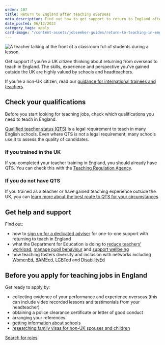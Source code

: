 ```yaml
---
order: 107
title: Return to England after teaching overseas
meta_description: Find out how to get support to return to England after teaching outside the UK and bring your skills and experience back to an English classroom.
date_posted: 06/12/2023
category_tags: apply
card-image: "/content-assets/jobseeker-guides/return-to-teaching-in-england/return-to-england-after-teaching-overseas.jpg"
---
```


![A teacher talking at the front of a classroom full of students during a lesson.](/content-assets/jobseeker-guides/return-to-england-after-teaching-overseas-800x300.jpg)

Get support if you’re a UK citizen thinking about returning from overseas to teach in England. 
The skills, experience and perspective you’ve gained outside the UK are highly valued by schools and headteachers.

If you’re a non-UK citizen, read our [guidance for international trainees and teachers](https://getintoteaching.education.gov.uk/non-uk-teachers).

## Check your qualifications
Before you start looking for teaching jobs, check which qualifications you need to teach in England.

[Qualified teacher status (QTS)](https://www.gov.uk/guidance/qualified-teacher-status-qts) is a legal requirement to teach in many English schools. 
Even where QTS is not a legal requirement, many schools use it to assess the quality of candidates.

### If you trained in the UK
If you completed your teacher training in England, you should already have QTS. 
You can check this with the [Teaching Regulation Agency](https://teacherservices.education.gov.uk/SelfService/Login).

### If you do not have QTS
If you trained as a teacher or have gained teaching experience outside the UK, you can [learn more about the best route to QTS for your circumstances](https://www.gov.uk/government/publications/apply-for-qualified-teacher-status-qts-if-you-teach-outside-the-uk/routes-to-qualified-teacher-status-qts-for-teachers-and-those-with-teaching-experience-outside-the-uk).

## Get help and support
Find out:

* how to [sign up for a dedicated adviser](https://getintoteaching.education.gov.uk/teacher-training-adviser/sign_up/identity) for one-to-one support with returning to teach in England
* what the Department for Education is doing to [reduce teachers’ workload](https://www.gov.uk/guidance/school-workload-reduction-toolkit), [manage pupil behaviour](https://behaviourhubs.co.uk/) and [support wellbeing](https://www.gov.uk/guidance/education-staff-wellbeing-charter)
* how teaching fosters diversity and inclusion with networks including [WomenEd](https://womened.com/), [BAMEed](https://www.bameednetwork.com/), [LGBTed](https://lgbted.uk/) and [DisabilityEd](https://twitter.com/disability_ed)

## Before you apply for teaching jobs in England
Get ready to apply by:

* collecting evidence of your performance and experience overseas (this can include video recorded lessons and testimonials from your headteacher)
* obtaining a police clearance certificate or letter of good conduct 
* arranging your references
* [getting information about schools](https://get-information-schools.service.gov.uk/)
* [researching family visas for non-UK spouses and children](https://www.gov.uk/uk-family-visa)



<a href="/jobs?keyword=&location=" class="govuk-button">Search for roles</a>
